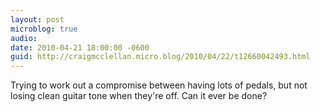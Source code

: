 ```yaml
---
layout: post
microblog: true
audio: 
date: 2010-04-21 18:00:00 -0600
guid: http://craigmcclellan.micro.blog/2010/04/22/t12660042493.html
---
```

Trying to work out a compromise between having lots of pedals, but not losing clean guitar tone when they're off. Can it ever be done?

